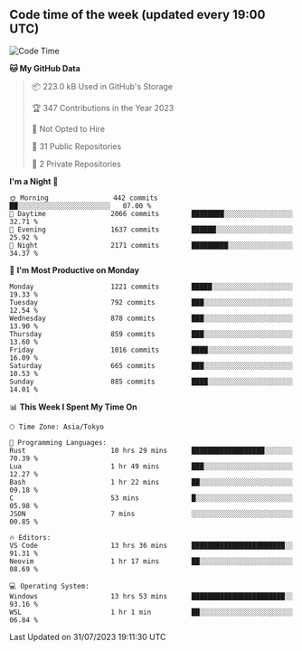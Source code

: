 ## Code time of the week (updated every 19:00 UTC)

<!--START_SECTION:waka-->
![Code Time](http://img.shields.io/badge/Code%20Time-1%2C957%20hrs%2034%20mins-blue)

**🐱 My GitHub Data** 

> 📦 223.0 kB Used in GitHub's Storage 
 > 
> 🏆 347 Contributions in the Year 2023
 > 
> 🚫 Not Opted to Hire
 > 
> 📜 31 Public Repositories 
 > 
> 🔑 2 Private Repositories 
 > 
**I'm a Night 🦉** 

```text
🌞 Morning                442 commits         ██░░░░░░░░░░░░░░░░░░░░░░░   07.00 % 
🌆 Daytime                2066 commits        ████████░░░░░░░░░░░░░░░░░   32.71 % 
🌃 Evening                1637 commits        ██████░░░░░░░░░░░░░░░░░░░   25.92 % 
🌙 Night                  2171 commits        █████████░░░░░░░░░░░░░░░░   34.37 % 
```
📅 **I'm Most Productive on Monday** 

```text
Monday                   1221 commits        █████░░░░░░░░░░░░░░░░░░░░   19.33 % 
Tuesday                  792 commits         ███░░░░░░░░░░░░░░░░░░░░░░   12.54 % 
Wednesday                878 commits         ███░░░░░░░░░░░░░░░░░░░░░░   13.90 % 
Thursday                 859 commits         ███░░░░░░░░░░░░░░░░░░░░░░   13.60 % 
Friday                   1016 commits        ████░░░░░░░░░░░░░░░░░░░░░   16.09 % 
Saturday                 665 commits         ███░░░░░░░░░░░░░░░░░░░░░░   10.53 % 
Sunday                   885 commits         ████░░░░░░░░░░░░░░░░░░░░░   14.01 % 
```


📊 **This Week I Spent My Time On** 

```text
🕑︎ Time Zone: Asia/Tokyo

💬 Programming Languages: 
Rust                     10 hrs 29 mins      ██████████████████░░░░░░░   70.39 % 
Lua                      1 hr 49 mins        ███░░░░░░░░░░░░░░░░░░░░░░   12.27 % 
Bash                     1 hr 22 mins        ██░░░░░░░░░░░░░░░░░░░░░░░   09.18 % 
C                        53 mins             █░░░░░░░░░░░░░░░░░░░░░░░░   05.98 % 
JSON                     7 mins              ░░░░░░░░░░░░░░░░░░░░░░░░░   00.85 % 

🔥 Editors: 
VS Code                  13 hrs 36 mins      ███████████████████████░░   91.31 % 
Neovim                   1 hr 17 mins        ██░░░░░░░░░░░░░░░░░░░░░░░   08.69 % 

💻 Operating System: 
Windows                  13 hrs 53 mins      ███████████████████████░░   93.16 % 
WSL                      1 hr 1 min          ██░░░░░░░░░░░░░░░░░░░░░░░   06.84 % 
```


 Last Updated on 31/07/2023 19:11:30 UTC
<!--END_SECTION:waka-->
